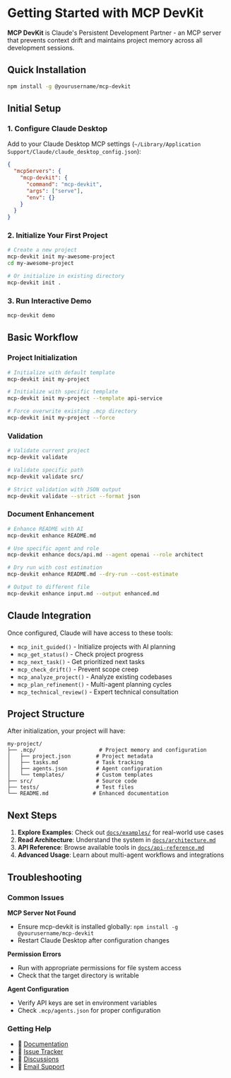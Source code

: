 # Getting Started with MCP DevKit

**MCP DevKit** is Claude's Persistent Development Partner - an MCP server that prevents context drift and maintains project memory across all development sessions.

## Quick Installation

```bash
npm install -g @yourusername/mcp-devkit
```

## Initial Setup

### 1. Configure Claude Desktop

Add to your Claude Desktop MCP settings (`~/Library/Application Support/Claude/claude_desktop_config.json`):

```json
{
  "mcpServers": {
    "mcp-devkit": {
      "command": "mcp-devkit",
      "args": ["serve"],
      "env": {}
    }
  }
}
```

### 2. Initialize Your First Project

```bash
# Create a new project
mcp-devkit init my-awesome-project
cd my-awesome-project

# Or initialize in existing directory
mcp-devkit init .
```

### 3. Run Interactive Demo

```bash
mcp-devkit demo
```

## Basic Workflow

### Project Initialization
```bash
# Initialize with default template
mcp-devkit init my-project

# Initialize with specific template
mcp-devkit init my-project --template api-service

# Force overwrite existing .mcp directory
mcp-devkit init my-project --force
```

### Validation
```bash
# Validate current project
mcp-devkit validate

# Validate specific path
mcp-devkit validate src/

# Strict validation with JSON output
mcp-devkit validate --strict --format json
```

### Document Enhancement
```bash
# Enhance README with AI
mcp-devkit enhance README.md

# Use specific agent and role
mcp-devkit enhance docs/api.md --agent openai --role architect

# Dry run with cost estimation
mcp-devkit enhance README.md --dry-run --cost-estimate

# Output to different file
mcp-devkit enhance input.md --output enhanced.md
```

## Claude Integration

Once configured, Claude will have access to these tools:

- `mcp_init_guided()` - Initialize projects with AI planning
- `mcp_get_status()` - Check project progress
- `mcp_next_task()` - Get prioritized next tasks
- `mcp_check_drift()` - Prevent scope creep
- `mcp_analyze_project()` - Analyze existing codebases
- `mcp_plan_refinement()` - Multi-agent planning cycles
- `mcp_technical_review()` - Expert technical consultation

## Project Structure

After initialization, your project will have:

```
my-project/
├── .mcp/                    # Project memory and configuration
│   ├── project.json        # Project metadata
│   ├── tasks.md            # Task tracking
│   ├── agents.json         # Agent configuration
│   └── templates/          # Custom templates
├── src/                    # Source code
├── tests/                  # Test files
└── README.md              # Enhanced documentation
```

## Next Steps

1. **Explore Examples**: Check out [`docs/examples/`](./examples/) for real-world use cases
2. **Read Architecture**: Understand the system in [`docs/architecture.md`](./architecture.md)
3. **API Reference**: Browse available tools in [`docs/api-reference.md`](./api-reference.md)
4. **Advanced Usage**: Learn about multi-agent workflows and integrations

## Troubleshooting

### Common Issues

**MCP Server Not Found**
- Ensure mcp-devkit is installed globally: `npm install -g @yourusername/mcp-devkit`
- Restart Claude Desktop after configuration changes

**Permission Errors**
- Run with appropriate permissions for file system access
- Check that the target directory is writable

**Agent Configuration**
- Verify API keys are set in environment variables
- Check `.mcp/agents.json` for proper configuration

### Getting Help

- 📖 [Documentation](https://mcp-devkit.dev)
- 🐛 [Issue Tracker](https://github.com/yourusername/mcp-devkit/issues)
- 💬 [Discussions](https://github.com/yourusername/mcp-devkit/discussions)
- 📧 [Email Support](mailto:support@mcp-devkit.dev)